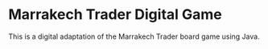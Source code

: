 # Marrakech Trader Digital Game

This is a digital adaptation of the Marrakech Trader board game using Java.
